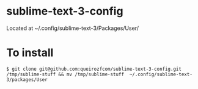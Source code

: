 # sublime-text-3-config
Located at ~/.config/sublime-text-3/Packages/User/

# To install

```
$ git clone git@github.com:queirozfcom/sublime-text-3-config.git /tmp/sublime-stuff && mv /tmp/sublime-stuff  ~/.config/sublime-text-3/packages/User
```
